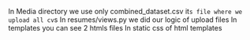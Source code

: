In Media directory we use only combined_dataset.csv it`s file where we upload all cv`s
In resumes/views.py we did our logic of upload files
In templates you can see 2 htmls files
In static css of html templates

